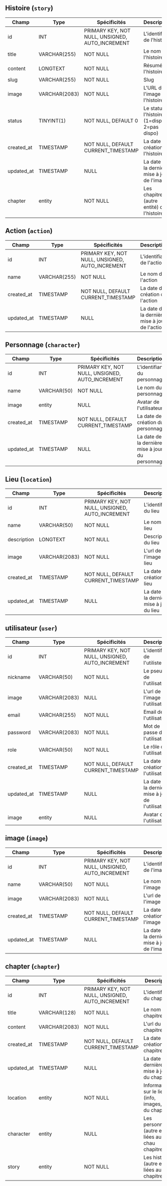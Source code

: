 ## Histoire (`story`)

| Champ      | Type          | Spécificités                                    | Description                                    |
| ---------- | ------------- | ----------------------------------------------- | ---------------------------------------------- |
| id         | INT           | PRIMARY KEY, NOT NULL, UNSIGNED, AUTO_INCREMENT | L'identifiant de l'histoire                    |
| title      | VARCHAR(255)  | NOT NULL                                        | Le nom de l'histoire                           |
| content    | LONGTEXT      | NOT NULL                                        | Résumé de l'histoire                           |
| slug       | VARCHAR(255)  | NOT NULL                                        | Slug                                           |
| image      | VARCHAR(2083) | NOT NULL                                        | L'URL de l'image de l'histoire                 |
| status     | TINYINT(1)    | NOT NULL, DEFAULT 0                             | Le statut de l'histoire (1=dispo, 2=pas dispo) |
| created_at | TIMESTAMP     | NOT NULL, DEFAULT CURRENT_TIMESTAMP             | La date de création de l'histoire              |
| updated_at | TIMESTAMP     | NULL                                            | La date de la dernière mise à jour de l'image  |
| chapter    | entity        | NOT NULL                                        | Les chapitres (autre entité) de l'histoire     |


## Action (`action`)

| Champ      | Type         | Spécificités                                    | Description                                    |
| ---------- | ------------ | ----------------------------------------------- | ---------------------------------------------- |
| id         | INT          | PRIMARY KEY, NOT NULL, UNSIGNED, AUTO_INCREMENT | L'identifiant de l'action                      |
| name       | VARCHAR(255) | NOT NULL                                        | Le nom de l'action                             |
| created_at | TIMESTAMP    | NOT NULL, DEFAULT CURRENT_TIMESTAMP             | La date de création de l'action                |
| updated_at | TIMESTAMP    | NULL                                            | La date de la dernière mise à jour de l'action |

## Personnage (`character`)

| Champ      | Type        | Spécificités                                    | Description                                      |
| ---------- | ----------- | ----------------------------------------------- | ------------------------------------------------ |
| id         | INT         | PRIMARY KEY, NOT NULL, UNSIGNED, AUTO_INCREMENT | L'identifiant du personnage                      |
| name       | VARCHAR(50) | NOT NULL                                        | Le nom du personnage                             |
| image      | entity      | NULL                                            | Avatar de l'utilisateur                          |
| created_at | TIMESTAMP   | NOT NULL, DEFAULT CURRENT_TIMESTAMP             | La date de création du personnage                |
| updated_at | TIMESTAMP   | NULL                                            | La date de la dernière mise à jour du personnage |


## Lieu (`location`)

| Champ       | Type          | Spécificités                                    | Description                                |
| ----------- | ------------- | ----------------------------------------------- | ------------------------------------------ |
| id          | INT           | PRIMARY KEY, NOT NULL, UNSIGNED, AUTO_INCREMENT | L'identifiant du lieu                      |
| name        | VARCHAR(50)   | NOT NULL                                        | Le nom du lieu                             |
| description | LONGTEXT      | NOT NULL                                        | Description du lieu                        |
| image       | VARCHAR(2083) | NOT NULL                                        | L'url de l'image du lieu                   |
| created_at  | TIMESTAMP     | NOT NULL, DEFAULT CURRENT_TIMESTAMP             | La date de création du lieu                |
| updated_at  | TIMESTAMP     | NULL                                            | La date de la dernière mise à jour du lieu |

## utilisateur (`user`)

| Champ      | Type          | Spécificités                                    | Description                                         |
| ---------- | ------------- | ----------------------------------------------- | --------------------------------------------------- |
| id         | INT           | PRIMARY KEY, NOT NULL, UNSIGNED, AUTO_INCREMENT | L'identifiant de l'utilisteur                       |
| nickname   | VARCHAR(50)   | NOT NULL                                        | Le pseudo de l'utilisateur                          |
| image      | VARCHAR(2083) | NULL                                            | L'url de l'image de l'utilisateur                   |
| email      | VARCHAR(255)  | NOT NULL                                        | Email de l'utilisateur                              |
| password   | VARCHAR(2083) | NOT NULL                                        | Mot de passe de l'utilisateur                       |
| role       | VARCHAR(50)   | NOT NULL                                        | Le rôle de l'utilisateur                            |
| created_at | TIMESTAMP     | NOT NULL, DEFAULT CURRENT_TIMESTAMP             | La date de création de l'utilisateur                |
| updated_at | TIMESTAMP     | NULL                                            | La date de la dernière mise à jour de l'utilisateur |
| image      | entity        | NULL                                            | Avatar de l'utilisateur                             |

## image (`image`)

| Champ      | Type          | Spécificités                                    | Description                                   |
| ---------- | ------------- | ----------------------------------------------- | --------------------------------------------- |
| id         | INT           | PRIMARY KEY, NOT NULL, UNSIGNED, AUTO_INCREMENT | L'identifiant de l'image                      |
| name       | VARCHAR(50)   | NOT NULL                                        | Le nom de l'image                             |
| image      | VARCHAR(2083) | NOT NULL                                        | L'url de l'image                              |
| created_at | TIMESTAMP     | NOT NULL, DEFAULT CURRENT_TIMESTAMP             | La date de création de l'image                |
| updated_at | TIMESTAMP     | NULL                                            | La date de la dernière mise à jour de l'image |


## chapter (`chapter`)

| Champ      | Type          | Spécificités                                    | Description                                              |
| ---------- | ------------- | ----------------------------------------------- | -------------------------------------------------------- |
| id         | INT           | PRIMARY KEY, NOT NULL, UNSIGNED, AUTO_INCREMENT | L'identifiant du chapitre                                |
| title      | VARCHAR(128)  | NOT NULL                                        | Le nom du chapitre                                       |
| content    | VARCHAR(2083) | NOT NULL                                        | L'url du chapitre                                        |
| created_at | TIMESTAMP     | NOT NULL, DEFAULT CURRENT_TIMESTAMP             | La date de création du chapitre                          |
| updated_at | TIMESTAMP     | NULL                                            | La date de la dernière mise à jour du chapitre           |
| location   | entity        | NOT NULL                                        | Informations sur le lieu (info, images, etc) du chapitre |
| character  | entity        | NULL                                            | Les personnages (autre entité) liées au chau chapitre    |
| story      | entity        | NOT NULL                                        | Les histoires (autre entité) liées au chapitre           |
